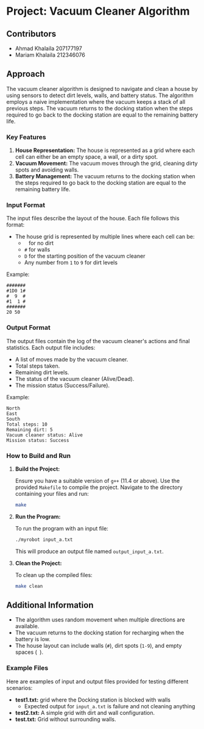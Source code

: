 
# Project: Vacuum Cleaner Algorithm

## Contributors
- Ahmad Khalaila 207177197
- Mariam Khalaila 212346076

## Approach

The vacuum cleaner algorithm is designed to navigate and clean a house by using sensors to detect dirt levels, walls, and battery status. The algorithm employs a naive implementation where the vacuum keeps a stack of all previous steps. The vacuum returns to the docking station when the steps required to go back to the docking station are equal to the remaining battery life.

### Key Features
1. **House Representation:** The house is represented as a grid where each cell can either be an empty space, a wall, or a dirty spot.
2. **Vacuum Movement:** The vacuum moves through the grid, cleaning dirty spots and avoiding walls.
3. **Battery Management:** The vacuum returns to the docking station when the steps required to go back to the docking station are equal to the remaining battery life.

### Input Format

The input files describe the layout of the house. Each file follows this format:

- The house grid is represented by multiple lines where each cell can be:
  - ` ` for no dirt
  - `#` for walls
  - `D` for the starting position of the vacuum cleaner
  - Any number from `1` to `9` for dirt levels

Example:
```
#######
#1D0 1#
#  9  #
#1  1 #
#######
20 50
```

### Output Format

The output files contain the log of the vacuum cleaner's actions and final statistics. Each output file includes:

- A list of moves made by the vacuum cleaner.
- Total steps taken.
- Remaining dirt levels.
- The status of the vacuum cleaner (Alive/Dead).
- The mission status (Success/Failure).

Example:
```
North
East
South
Total steps: 10
Remaining dirt: 5
Vacuum cleaner status: Alive
Mission status: Success
```

### How to Build and Run

1. **Build the Project:**

   Ensure you have a suitable version of `g++` (11.4 or above). Use the provided `Makefile` to compile the project. Navigate to the directory containing your files and run:

   ```sh
   make
   ```

2. **Run the Program:**

   To run the program with an input file:

   ```sh
   ./myrobot input_a.txt
   ```

   This will produce an output file named `output_input_a.txt`.

3. **Clean the Project:**

   To clean up the compiled files:

   ```sh
   make clean
   ```

## Additional Information

- The algorithm uses random movement when multiple directions are available.
- The vacuum returns to the docking station for recharging when the battery is low.
- The house layout can include walls (`#`), dirt spots (`1-9`), and empty spaces (` `).

### Example Files

Here are examples of input and output files provided for testing different scenarios:

- **test1.txt:** grid where the Docking station is blocked with walls
  - Expected output for `input_a.txt` is failure and not cleaning anything
- **test2.txt:** A simple grid with dirt and wall configuration.
- **test.txt:** Grid without surrounding walls.
